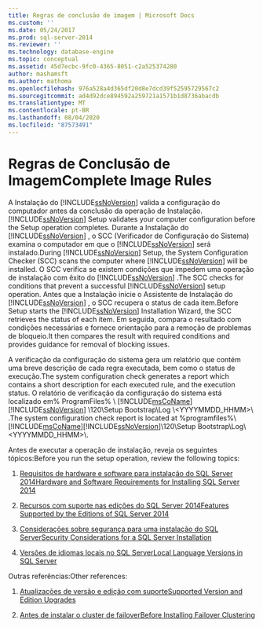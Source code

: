 ```yaml
---
title: Regras de conclusão de imagem | Microsoft Docs
ms.custom: ''
ms.date: 05/24/2017
ms.prod: sql-server-2014
ms.reviewer: ''
ms.technology: database-engine
ms.topic: conceptual
ms.assetid: 45d7ecbc-9fc0-4365-8051-c2a525374280
author: mashamsft
ms.author: mathoma
ms.openlocfilehash: 976a528a4d365df20d8e7dcd39f52595729567c2
ms.sourcegitcommit: ad4d92dce894592a259721a1571b1d8736abacdb
ms.translationtype: MT
ms.contentlocale: pt-BR
ms.lasthandoff: 08/04/2020
ms.locfileid: "87573491"
---
```

# <a name="complete-image-rules"></a><span data-ttu-id="04b4e-102">Regras de Conclusão de Imagem</span><span class="sxs-lookup"><span data-stu-id="04b4e-102">Complete Image Rules</span></span>
  <span data-ttu-id="04b4e-103">A Instalação do [!INCLUDE[ssNoVersion](../../includes/ssnoversion-md.md)] valida a configuração do computador antes da conclusão da operação de Instalação.</span><span class="sxs-lookup"><span data-stu-id="04b4e-103">[!INCLUDE[ssNoVersion](../../includes/ssnoversion-md.md)] Setup validates your computer configuration before the Setup operation completes.</span></span> <span data-ttu-id="04b4e-104">Durante a Instalação do [!INCLUDE[ssNoVersion](../../includes/ssnoversion-md.md)] , o SCC (Verificador de Configuração do Sistema) examina o computador em que o [!INCLUDE[ssNoVersion](../../includes/ssnoversion-md.md)] será instalado.</span><span class="sxs-lookup"><span data-stu-id="04b4e-104">During [!INCLUDE[ssNoVersion](../../includes/ssnoversion-md.md)] Setup, the System Configuration Checker (SCC) scans the computer where [!INCLUDE[ssNoVersion](../../includes/ssnoversion-md.md)] will be installed.</span></span> <span data-ttu-id="04b4e-105">O SCC verifica se existem condições que impedem uma operação de instalação com êxito do [!INCLUDE[ssNoVersion](../../includes/ssnoversion-md.md)] .</span><span class="sxs-lookup"><span data-stu-id="04b4e-105">The SCC checks for conditions that prevent a successful [!INCLUDE[ssNoVersion](../../includes/ssnoversion-md.md)] setup operation.</span></span> <span data-ttu-id="04b4e-106">Antes que a Instalação inicie o Assistente de Instalação do [!INCLUDE[ssNoVersion](../../includes/ssnoversion-md.md)] , o SCC recupera o status de cada item.</span><span class="sxs-lookup"><span data-stu-id="04b4e-106">Before Setup starts the [!INCLUDE[ssNoVersion](../../includes/ssnoversion-md.md)] Installation Wizard, the SCC retrieves the status of each item.</span></span> <span data-ttu-id="04b4e-107">Em seguida, compara o resultado com condições necessárias e fornece orientação para a remoção de problemas de bloqueio.</span><span class="sxs-lookup"><span data-stu-id="04b4e-107">It then compares the result with required conditions and provides guidance for removal of blocking issues.</span></span>  
  
 <span data-ttu-id="04b4e-108">A verificação da configuração do sistema gera um relatório que contém uma breve descrição de cada regra executada, bem como o status de execução.</span><span class="sxs-lookup"><span data-stu-id="04b4e-108">The system configuration check generates a report which contains a short description for each executed rule, and the execution status.</span></span> <span data-ttu-id="04b4e-109">O relatório de verificação da configuração do sistema está localizado em% ProgramFiles% \\ [!INCLUDE[msCoName](../../includes/msconame-md.md)] [!INCLUDE[ssNoVersion](../../includes/ssnoversion-md.md)] \120\Setup Bootstrap\Log \\<YYYYMMDD_HHMM>\\ .</span><span class="sxs-lookup"><span data-stu-id="04b4e-109">The system configuration check report is located at %programfiles%\\[!INCLUDE[msCoName](../../includes/msconame-md.md)][!INCLUDE[ssNoVersion](../../includes/ssnoversion-md.md)]\120\Setup Bootstrap\Log\\<YYYYMMDD_HHMM>\\.</span></span>  
  
 <span data-ttu-id="04b4e-110">Antes de executar a operação de instalação, reveja os seguintes tópicos:</span><span class="sxs-lookup"><span data-stu-id="04b4e-110">Before you run the setup operation, review the following topics:</span></span>  
  
1.  [<span data-ttu-id="04b4e-111">Requisitos de hardware e software para instalação do SQL Server 2014</span><span class="sxs-lookup"><span data-stu-id="04b4e-111">Hardware and Software Requirements for Installing SQL Server 2014</span></span>](hardware-and-software-requirements-for-installing-sql-server.md)  
  
2.  [<span data-ttu-id="04b4e-112">Recursos com suporte nas edições do SQL Server 2014</span><span class="sxs-lookup"><span data-stu-id="04b4e-112">Features Supported by the Editions of SQL Server 2014</span></span>](../../../2014/getting-started/features-supported-by-the-editions-of-sql-server-2014.md)  
  
3.  [<span data-ttu-id="04b4e-113">Considerações sobre segurança para uma instalação do SQL Server</span><span class="sxs-lookup"><span data-stu-id="04b4e-113">Security Considerations for a SQL Server Installation</span></span>](../../../2014/sql-server/install/security-considerations-for-a-sql-server-installation.md)  
  
4.  [<span data-ttu-id="04b4e-114">Versões de idiomas locais no SQL Server</span><span class="sxs-lookup"><span data-stu-id="04b4e-114">Local Language Versions in SQL Server</span></span>](../../../2014/sql-server/install/local-language-versions-in-sql-server.md)  
  
 <span data-ttu-id="04b4e-115">Outras referências:</span><span class="sxs-lookup"><span data-stu-id="04b4e-115">Other references:</span></span>  
  
1.  [<span data-ttu-id="04b4e-116">Atualizações de versão e edição com suporte</span><span class="sxs-lookup"><span data-stu-id="04b4e-116">Supported Version and Edition Upgrades</span></span>](../../database-engine/install-windows/supported-version-and-edition-upgrades.md)  
  
2.  [<span data-ttu-id="04b4e-117">Antes de instalar o cluster de failover</span><span class="sxs-lookup"><span data-stu-id="04b4e-117">Before Installing Failover Clustering</span></span>](../failover-clusters/install/before-installing-failover-clustering.md)  
  
  
